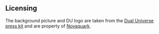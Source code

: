 ## Licensing
The background picture and DU logo are taken from the [Dual Universe press kit](https://www.dualuniverse.game/contact) and are property of [Novaquark](https://www.dualuniverse.game).
